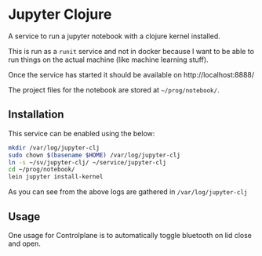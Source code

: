 # Jupyter Clojure

A service to run a jupyter notebook with a clojure kernel installed.

This is run as a `runit` service and not in docker because I want to be able to run things on the actual machine (like machine learning stuff).

Once the service has started it should be available on http://localhost:8888/

The project files for the notebook are stored at `~/prog/notebook/`.

## Installation

This service can be enabled using the below:

```bash
mkdir /var/log/jupyter-clj
sudo chown $(basename $HOME) /var/log/jupyter-clj
ln -s ~/sv/jupyter-clj/ ~/service/jupyter-clj
cd ~/prog/notebook/
lein jupyter install-kernel
```

As you can see from the above logs are gathered in `/var/log/jupyter-clj`

## Usage

One usage for Controlplane is to automatically toggle bluetooth on lid close and open.
